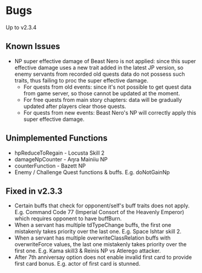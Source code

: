 # Bugs

Up to v2.3.4

## Known Issues

- NP super effective damage of Beast Nero is not applied: since this super effective damage
  uses a new trait added in the latest JP version, so enemy servants from recorded old quests data
  do not possess such traits, thus failing to proc the super effective damage.
  - For quests from old events: since it's not possible to get quest data from game server, so those
    cannot be updated at the moment.
  - For free quests from main story chapters: data will be gradually updated after players clear those quests.
  - For quests from new events: Beast Nero's NP will correctly apply this super effective damage.

## Unimplemented Functions

- hpReduceToRegain - Locusta Skill 2
- damageNpCounter - Aŋra Mainiiu NP
- counterFunction - Bazett NP
- Enemy / Challenge Quest functions & buffs. E.g. doNotGainNp

## Fixed in v2.3.3

- Certain buffs that check for opponent/self's buff traits does not apply.
  E.g. Command Code 77 (Imperial Consort of the Heavenly Emperor) which requires
  opponent to have buffBurn.
- When a servant has multiple tdTypeChange buffs, the first one mistakenly takes priority over the last one.
  E.g. Space Ishtar skill 2.
- When a servant has multiple overwriteClassRelation buffs with overwriteForce values,
  the last one mistakenly takes priority over the first one.
  E.g. Kama skill3 & Reinis NP vs Atlerego attacker.
- After 7th anniversay option does not enable invalid first card to provide first card bonus.
  E.g. actor of first card is stunned.